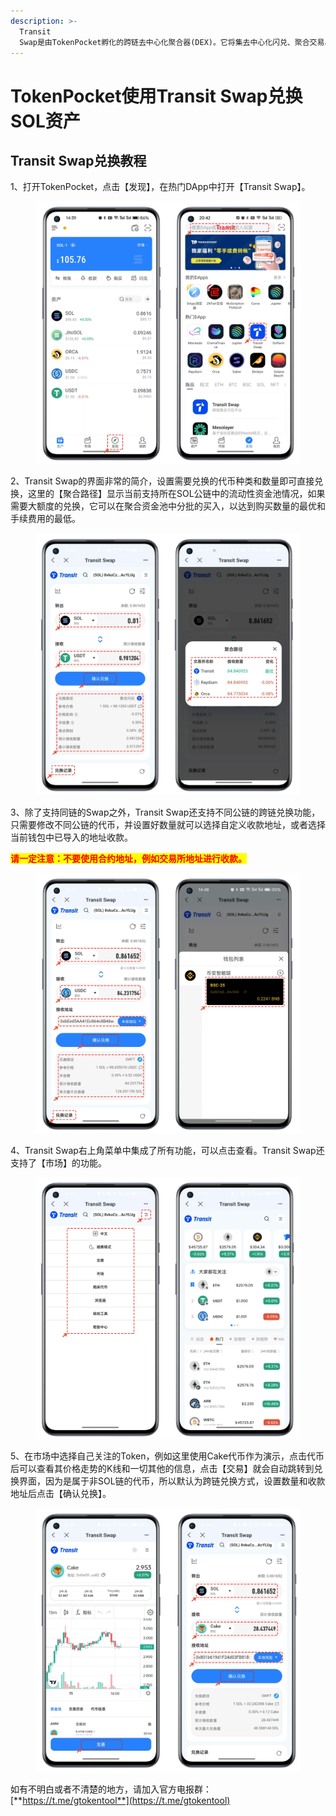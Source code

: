 ```yaml
---
description: >-
  Transit
  Swap是由TokenPocket孵化的跨链去中心化聚合器(DEX)。它将集去中心化闪兑、聚合交易、一站式跨链等功能于一身，用户无需经过认证，即可完成去中心化的即时交易，并完成多链资产的即时兑换。
---
```


# TokenPocket使用Transit Swap兑换SOL资产

## Transit Swap兑换教程

1、打开TokenPocket，点击【发现】，在热门DApp中打开【Transit Swap】。

<figure><img src="../.gitbook/assets/swap.png" alt=""><figcaption></figcaption></figure>

2、Transit Swap的界面非常的简介，设置需要兑换的代币种类和数量即可直接兑换，这里的【聚合路径】显示当前支持所在SOL公链中的流动性资金池情况，如果需要大额度的兑换，它可以在聚合资金池中分批的买入，以达到购买数量的最优和手续费用的最低。

<figure><img src="../.gitbook/assets/swap (1).png" alt=""><figcaption></figcaption></figure>

3、除了支持同链的Swap之外，Transit Swap还支持不同公链的跨链兑换功能，只需要修改不同公链的代币，并设置好数量就可以选择自定义收款地址，或者选择当前钱包中已导入的地址收款。

<mark style="color:red;">**请一定注意：不要使用合约地址，例如交易所地址进行收款。**</mark>

<figure><img src="../.gitbook/assets/swap (2).png" alt=""><figcaption></figcaption></figure>

4、Transit Swap右上角菜单中集成了所有功能，可以点击查看。Transit Swap还支持了【市场】的功能。

<figure><img src="../.gitbook/assets/swap (3).png" alt=""><figcaption></figcaption></figure>

5、在市场中选择自己关注的Token，例如这里使用Cake代币作为演示，点击代币后可以查看其价格走势的K线和一切其他的信息，点击【交易】就会自动跳转到兑换界面，因为是属于非SOL链的代币，所以默认为跨链兑换方式，设置数量和收款地址后点击【确认兑换】。

<figure><img src="../.gitbook/assets/swap (4).png" alt=""><figcaption></figcaption></figure>

如有不明白或者不清楚的地方，请加入官方电报群：[**https://t.me/gtokentool**](https://t.me/gtokentool)
